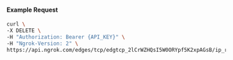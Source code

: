 <!-- Code generated for API Clients. DO NOT EDIT. -->

#### Example Request

```bash
curl \
-X DELETE \
-H "Authorization: Bearer {API_KEY}" \
-H "Ngrok-Version: 2" \
https://api.ngrok.com/edges/tcp/edgtcp_2lCrWZHQsI5W0ORYpf5K2xpAGsB/ip_restriction
```
